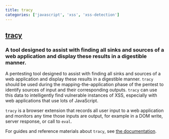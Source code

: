 ```yaml
---
title: tracy
categories: ['javascript', 'xss', 'xss-detection']
---
```

## [tracy](https://github.com/nccgroup/tracy)

### A tool designed to assist with finding all sinks and sources of a web application and display these results in a digestible manner.

A pentesting tool designed to assist with finding all sinks and sources of a web
application and display these results in a digestible manner. `tracy` should be used
during the mapping-the-application phase of the pentest to identify sources of input
and their corresponding outputs. `tracy` can use this data to intelligently find
vulnerable instances of XSS, especially with web applications that use lots of JavaScript.

`tracy` is a browser extension that records all user input 
to a web application and monitors any time those inputs are output, for example in a
DOM write, server response, or call to `eval`.

For guides and reference materials about `tracy`, see [the documentation](https://github.com/nccgroup/tracy/wiki).
